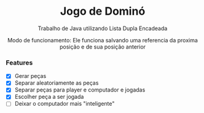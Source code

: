 <h1 align="center">Jogo de Dominó</h1>

<p align="center">Trabalho de Java utilizando Lista Dupla Encadeada</p>
<p align="center">Modo de funcionamento: Ele funciona salvando uma referencia da proxima posição e de sua posição anterior</p>

### Features
- [x] Gerar peças
- [x] Separar aleatoriamente as peças
- [x] Separar peças para player e computador e jogadas
- [x] Escolher peça a ser jogada
- [ ] Deixar o computador mais "inteligente"
